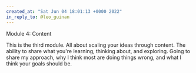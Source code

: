 ```yaml
---
created_at: "Sat Jun 04 18:01:13 +0000 2022"
in_reply_to: @leo_guinan
---
```


Module 4: Content

This is the third module. All about scaling your ideas through content. The ability to share what you're learning, thinking about, and exploring. Going to share my approach, why I think most are doing things wrong, and what I think your goals should be.